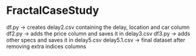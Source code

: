 # FractalCaseStudy

df.py -> creates delay2.csv containing the delay, location and car column
df2.py -> adds the price column and saves it in delay3.csv
df3.py -> adds other specs and saves it in delay5.csv
delay5.1.csv -> final dataset after removing extra indices columns